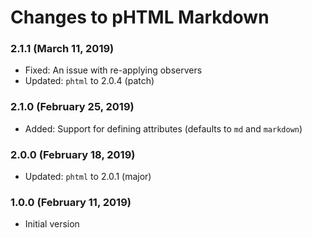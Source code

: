 # Changes to pHTML Markdown

### 2.1.1 (March 11, 2019)

- Fixed: An issue with re-applying observers
- Updated: `phtml` to 2.0.4 (patch)

### 2.1.0 (February 25, 2019)

- Added: Support for defining attributes (defaults to `md` and `markdown`)

### 2.0.0 (February 18, 2019)

- Updated: `phtml` to 2.0.1 (major)

### 1.0.0 (February 11, 2019)

- Initial version
